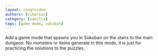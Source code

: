 ```yaml
---
layout: singleidea
authors: [rikersan]
category: [vanilla]
tags: [game mode, sokoban]
---
```

Add a game mode that spawns you in Sokoban on the stairs to the main dungeon. No monsters or items generate in this mode, it is just for practicing the solutions to the puzzles.
